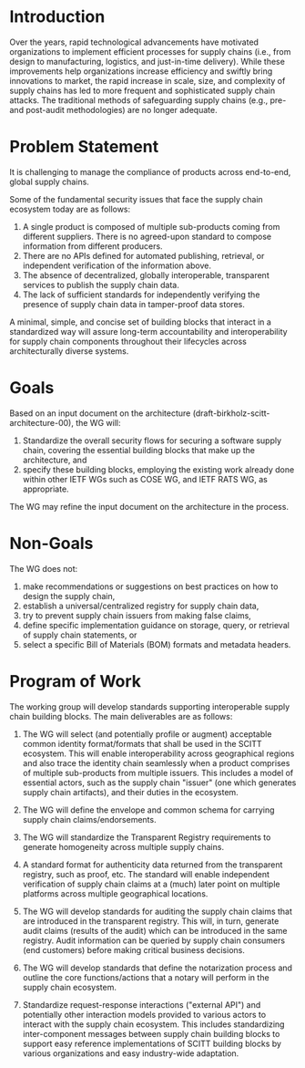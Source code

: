 Introduction
============
Over the years, rapid technological advancements have motivated organizations to implement efficient processes for supply chains (i.e., from design to manufacturing, logistics, and just-in-time delivery).
While these improvements help organizations increase efficiency and swiftly bring innovations to market, the rapid increase in scale, size, and complexity of supply chains has led to more frequent and sophisticated supply chain attacks.
The traditional methods of safeguarding supply chains (e.g., pre- and post-audit methodologies) are no longer adequate.

Problem Statement
=================
It is challenging to manage the compliance of products across end-to-end, global supply chains. 

Some of the fundamental security issues that face the supply chain ecosystem today are as follows:

1. A single product is composed of multiple sub-products coming from different suppliers. There is no agreed-upon standard to compose information from different producers.
2. There are no APIs defined for automated publishing, retrieval, or independent verification of the information above.
3. The absence of decentralized, globally interoperable, transparent services to publish the supply chain data.
4. The lack of sufficient standards for independently verifying the presence of supply chain data in tamper-proof data stores.

A minimal, simple, and concise set of building blocks that interact in a standardized way will assure long-term accountability and interoperability for supply chain components throughout their lifecycles across architecturally diverse systems.

Goals
=====
Based on an input document on the architecture (draft-birkholz-scitt-architecture-00), the WG will:

1. Standardize the overall security flows for securing a software supply chain, covering the essential building blocks that make up the architecture, and
2. specify these building blocks, employing the existing work already done within other IETF WGs such as COSE WG, and IETF RATS WG, as appropriate.

The WG may refine the input document on the architecture in the process.

Non-Goals
=========
The WG does not:

1. make recommendations or suggestions on best practices on how to design the supply chain,
2. establish a universal/centralized registry for supply chain data,
3. try to prevent supply chain issuers from making false claims,
4. define specific implementation guidance on storage, query, or retrieval of supply chain statements, or
5. select a specific Bill of Materials (BOM) formats and metadata headers.

Program of Work
===============
The working group will develop standards supporting interoperable supply chain building blocks.
The main deliverables are as follows:

1. The WG will select (and potentially profile or augment) acceptable common identity format/formats that shall be used in the SCITT ecosystem. This will enable interoperability across geographical regions and also trace the identity chain seamlessly when a product comprises of multiple sub-products from multiple issuers. This includes a model of essential actors, such as the supply chain "issuer" (one which generates supply chain artifacts), and their duties in the ecosystem.

2. The WG will define the envelope and common schema for carrying supply chain claims/endorsements.

3. The WG will standardize the Transparent Registry requirements to generate homogeneity across multiple supply chains.

4. A standard format for authenticity data returned from the transparent registry, such as proof, etc. The standard will enable independent verification of supply chain claims at a (much) later point on multiple platforms across multiple geographical locations.

5. The WG will develop standards for auditing the supply chain claims that are introduced in the transparent registry. This will, in turn, generate audit claims (results of the audit) which can be introduced in the same registry. Audit information can be queried by supply chain consumers (end customers) before making critical business decisions.

6. The WG will develop standards that define the notarization process and outline the core functions/actions that a notary will perform in the supply chain ecosystem.

7. Standardize request-response interactions ("external API") and potentially other interaction models provided to various actors to interact with the supply chain ecosystem. This includes standardizing inter-component messages between supply chain building blocks to support easy reference implementations of SCITT building blocks by various organizations and easy industry-wide adaptation.
